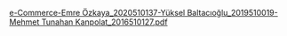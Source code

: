 [e-Commerce-Emre Özkaya_2020510137-Yüksel Baltacıoğlu_2019510019-Mehmet Tunahan Kanpolat_2016510127.pdf](https://github.com/YukselBaltacioglu/BershkaWebApp_Clone_Backend/files/13298961/e-Commerce-Emre.Ozkaya_2020510137-Yuksel.Baltacioglu_2019510019-Mehmet.Tunahan.Kanpolat_2016510127.pdf)
